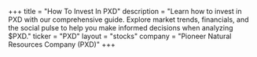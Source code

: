 +++
title = "How To Invest In PXD"
description = "Learn how to invest in PXD with our comprehensive guide. Explore market trends, financials, and the social pulse to help you make informed decisions when analyzing $PXD."
ticker = "PXD"
layout = "stocks"
company = "Pioneer Natural Resources Company (PXD)"
+++


